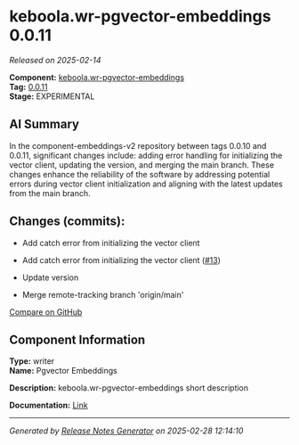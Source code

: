 # keboola.wr-pgvector-embeddings 0.0.11

_Released on 2025-02-14_

**Component:** [keboola.wr-pgvector-embeddings](https://github.com/keboola/component-embeddings-v2)  
**Tag:** [0.0.11](https://github.com/keboola/component-embeddings-v2/releases/tag/0.0.11)  
**Stage:** EXPERIMENTAL  


## AI Summary
In the component-embeddings-v2 repository between tags 0.0.10 and 0.0.11, significant changes include: adding error handling for initializing the vector client, updating the version, and merging the main branch. These changes enhance the reliability of the software by addressing potential errors during vector client initialization and aligning with the latest updates from the main branch.



## Changes (commits):


- Add catch error from initializing the vector client 
  



- Add catch error from initializing the vector client ([#13](https://github.com/keboola/component-embeddings-v2/pull/13))
  



- Update version 
  



- Merge remote-tracking branch 'origin/main' 
  



[Compare on GitHub](https://github.com/component-embeddings-v2/compare/0.0.10...0.0.11)



## Component Information
**Type:** writer  
**Name:** Pgvector Embeddings  

**Description:** keboola.wr-pgvector-embeddings short description  


**Documentation:** [Link](https://github.com/keboola/component-embeddings-v2/blob/master/README.md)  



---
_Generated by [Release Notes Generator](https://github.com/keboola/release-notes-generator) on 2025-02-28 12:14:10_ 